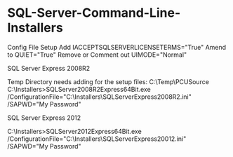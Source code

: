 # SQL-Server-Command-Line-Installers


Config File Setup
Add                     IACCEPTSQLSERVERLICENSETERMS="True"
Amend to                QUIET="True"
Remove or Comment out   UIMODE="Normal"

SQL Server Express 2008R2

Temp Directory needs adding for the setup files:
C:\Temp\PCUSource
C:\Installers>SQLServer2008R2Express64Bit.exe /ConfigurationFile="C:\Installers\SQLServerExpress2008R2.ini" /SAPWD="My Password"

SQL Server Express 2012

C:\Installers>SQLServer2012Express64Bit.exe /ConfigurationFile="C:\Installers\SQLServerExpress20012.ini" /SAPWD="My Password"




